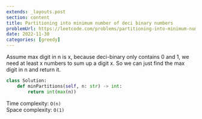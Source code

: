 ```yaml
---
extends: _layouts.post
section: content
title: Partitioning into minimum number of deci binary numbers
problemUrl: https://leetcode.com/problems/partitioning-into-minimum-number-of-deci-binary-numbers/
date: 2022-11-30
categories: [greedy]
---
```


Assume max digit in n is x, because deci-binary only contains 0 and 1, we need at least x numbers to sum up a digit x. So we can just find the max digit in n and return it.

```python
class Solution:
    def minPartitions(self, n: str) -> int:
        return int(max(n))
```

Time complexity: `O(n)` <br/>
Space complexity: `O(1)`